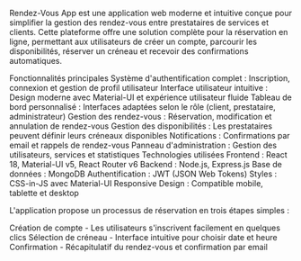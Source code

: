 Rendez-Vous App est une application web moderne et intuitive conçue pour simplifier la gestion des rendez-vous entre prestataires de services et clients. Cette plateforme offre une solution complète pour la réservation en ligne, permettant aux utilisateurs de créer un compte, parcourir les disponibilités, réserver un créneau et recevoir des confirmations automatiques.



Fonctionnalités principales
Système d'authentification complet : Inscription, connexion et gestion de profil utilisateur
Interface utilisateur intuitive : Design moderne avec Material-UI et expérience utilisateur fluide
Tableau de bord personnalisé : Interfaces adaptées selon le rôle (client, prestataire, administrateur)
Gestion des rendez-vous : Réservation, modification et annulation de rendez-vous
Gestion des disponibilités : Les prestataires peuvent définir leurs créneaux disponibles
Notifications : Confirmations par email et rappels de rendez-vous
Panneau d'administration : Gestion des utilisateurs, services et statistiques
Technologies utilisées
Frontend : React 18, Material-UI v5, React Router v6
Backend : Node.js, Express.js
Base de données : MongoDB
Authentification : JWT (JSON Web Tokens)
Styles : CSS-in-JS avec Material-UI
Responsive Design : Compatible mobile, tablette et desktop



L'application propose un processus de réservation en trois étapes simples :

Création de compte - Les utilisateurs s'inscrivent facilement en quelques clics
Sélection de créneau - Interface intuitive pour choisir date et heure
Confirmation - Récapitulatif du rendez-vous et confirmation par email
